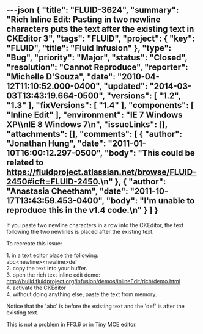 ---json
{
  "title": "FLUID-3624",
  "summary": "Rich Inline Edit: Pasting in two newline characters puts the text after the existing text in CKEditor 3",
  "tags": "FLUID",
  "project": {
    "key": "FLUID",
    "title": "Fluid Infusion"
  },
  "type": "Bug",
  "priority": "Major",
  "status": "Closed",
  "resolution": "Cannot Reproduce",
  "reporter": "Michelle D'Souza",
  "date": "2010-04-12T11:10:52.000-0400",
  "updated": "2014-03-03T13:43:19.664-0500",
  "versions": [
    "1.2",
    "1.3"
  ],
  "fixVersions": [
    "1.4"
  ],
  "components": [
    "Inline Edit"
  ],
  "environment": "IE 7 Windows XP\\\nIE 8 Windows 7\n",
  "issueLinks": [],
  "attachments": [],
  "comments": [
    {
      "author": "Jonathan Hung",
      "date": "2011-01-10T16:00:12.297-0500",
      "body": "This could be related to <https://fluidproject.atlassian.net/browse/FLUID-2450#icft=FLUID-2450>.\n"
    },
    {
      "author": "Anastasia Cheetham",
      "date": "2011-10-17T13:43:59.453-0400",
      "body": "I'm unable to reproduce this in the v1.4 code.\n"
    }
  ]
}
---
If you paste two newline characters in a row into the CKEditor, the text following the two newlines is placed after the existing text.&#x20;

To recreate this issue:

1\. in a text editor place the following: \
abc\<newline>\<newline>def\
2\. copy the text into your buffer.\
3\. open the rich text inline edit demo: <http://build.fluidproject.org/infusion/demos/inlineEdit/rich/demo.html>\
4\. activate the CKEditor\
4\. without doing anything else, paste the text from memory.

Notice that the 'abc' is before the existing text and the 'def' is after the existing text.&#x20;

This is not a problem in FF3.6 or in Tiny MCE editor.

        